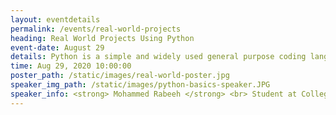 ```yaml
---
layout: eventdetails
permalink: /events/real-world-projects
heading: Real World Projects Using Python
event-date: August 29
details: Python is a simple and widely used general purpose coding language which can be used for software development web development and so on.
time: Aug 29, 2020 10:00:00
poster_path: /static/images/real-world-poster.jpg
speaker_img_path: /static/images/python-basics-speaker.JPG
speaker_info: <strong> Mohammed Rabeeh </strong> <br> Student at College of Engineering, Trivandrum
---
```


